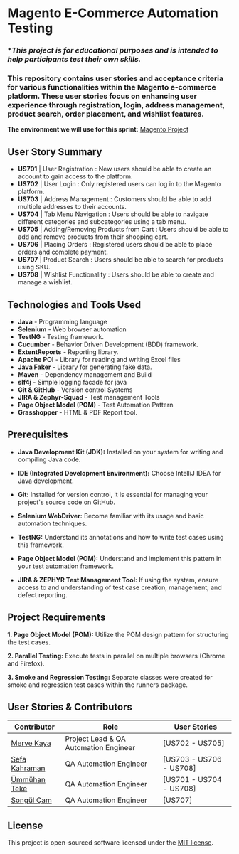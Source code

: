 # Magento E-Commerce Automation Testing

### **This project is for educational purposes and is intended to help participants test their own skills.*

### This repository contains user stories and acceptance criteria for various functionalities within the Magento e-commerce platform. These user stories focus on enhancing user experience through registration, login, address management, product search, order placement, and wishlist features.

**The environment we will use for this sprint:** [Magento Project](https://magento.softwaretestingboard.com/)

## User Story Summary

- **US701** |  User Registration : New users should be able to create an account to gain access to the platform.
- **US702** |  User Login : Only registered users can log in to the Magento platform.
- **US703** |  Address Management : Customers should be able to add multiple addresses to their accounts.
- **US704** |  Tab Menu Navigation : Users should be able to navigate different categories and subcategories using a tab menu.
- **US705** |  Adding/Removing Products from Cart : Users should be able to add and remove products from their shopping cart.
- **US706** |  Placing Orders : Registered users should be able to place orders and complete payment.
- **US707** |  Product Search : Users should be able to search for products using SKU.
- **US708** |  Wishlist Functionality : Users should be able to create and manage a wishlist.

## Technologies and Tools Used

- **Java** - Programming language
- **Selenium** - Web browser automation
- **TestNG** - Testing framework.
- **Cucumber** - Behavior Driven Development (BDD) framework.
- **ExtentReports** - Reporting library.
- **Apache POI** - Library for reading and writing Excel files
- **Java Faker** - Library for generating fake data.
- **Maven** - Dependency management and Build
- **slf4j** - Simple logging facade for java 
- **Git & GitHub** - Version control Systems 
- **JIRA & Zephyr-Squad** - Test management Tools
- **Page Object Model (POM)** - Test Automation Pattern
- **Grasshopper** -	HTML & PDF Report tool.

## Prerequisites

- **Java Development Kit (JDK):** Installed on your system for writing and compiling Java code.

- **IDE (Integrated Development Environment):** Choose IntelliJ IDEA for Java development.

- **Git:** Installed for version control, it is essential for managing your project's source code on GitHub.

- **Selenium WebDriver:** Become familiar with its usage and basic automation techniques.

- **TestNG:** Understand its annotations and how to write test cases using this framework.

- **Page Object Model (POM):** Understand and implement this pattern in your test automation framework.

- **JIRA & ZEPHYR Test Management Tool:** If using the system, ensure access to and understanding of test case creation, management, and defect reporting.
  

## Project Requirements

**1. Page Object Model (POM):** Utilize the POM design pattern for structuring the test cases.

**2. Parallel Testing:** Execute tests in parallel on multiple browsers (Chrome and Firefox).

**3. Smoke and Regression Testing:** Separate classes were created for smoke and regression test cases within the runners package.

## User Stories & Contributors

| Contributor                                               |               Role                    |   User Stories            |
|-----------------------------------------------------------|---------------------------------------|---------------------------|
| [Merve Kaya](https://github.com/kayyamervee)              | Project Lead & QA Automation Engineer |  [US702 - US705]          |
| [Sefa Kahraman](https://github.com/SefaKahramann)         | QA Automation Engineer                |  [US703 - US706 - US708]  |
| [Ümmühan Teke](https://github.com/UmmuhanTeke)            | QA Automation Engineer                |  [US701 - US704 - US708]  |
| [Songül Çam](https://github.com/songulcam)                | QA Automation Engineer                |  [US707]                  |

## License  

This project is open-sourced software licensed under the [MIT license](https://opensource.org/licenses/MIT).



